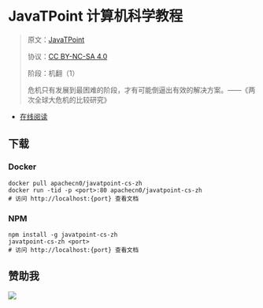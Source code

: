 # JavaTPoint 计算机科学教程

> 原文：[JavaTPoint](https://www.javatpoint.com/)
> 
> 协议：[CC BY-NC-SA 4.0](http://creativecommons.org/licenses/by-nc-sa/4.0/)
> 
> 阶段：机翻（1）
> 
> 危机只有发展到最困难的阶段，才有可能倒逼出有效的解决方案。——《两次全球大危机的比较研究》

* [在线阅读](https://jtpcs.apachecn.org)
## 下载

### Docker

```
docker pull apachecn0/javatpoint-cs-zh
docker run -tid -p <port>:80 apachecn0/javatpoint-cs-zh
# 访问 http://localhost:{port} 查看文档
```

### NPM

```
npm install -g javatpoint-cs-zh
javatpoint-cs-zh <port>
# 访问 http://localhost:{port} 查看文档
```

## 赞助我

![](https://img-blog.csdnimg.cn/20200112005920729.png)

